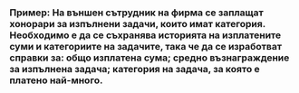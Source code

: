 ### Пример:  На външен сътрудник на фирма се заплащат хонорари за изпълнени задачи, които имат категория. Необходимо е да се съхранява историята на изплатените суми и категориите на задачите, така че да се изработват справки за: общо изплатена сума; средно възнаграждение за изпълнена задача; категория на задача, за която е платено най-много.
